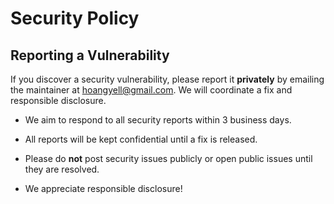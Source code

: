 # Security Policy

## Reporting a Vulnerability


If you discover a security vulnerability, please report it **privately** by emailing the maintainer at hoangyell@gmail.com. We will coordinate a fix and responsible disclosure.

- We aim to respond to all security reports within 3 business days.
- All reports will be kept confidential until a fix is released.

- Please do **not** post security issues publicly or open public issues until they are resolved.
- We appreciate responsible disclosure!
